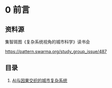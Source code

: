 # 0 前言

## 资料源

集智斑图《复杂系统视角的城市科学》读书会

https://pattern.swarma.org/study_group_issue/487

## 目录

1. [AI与因果交织的城市复杂系统](./01.md)
